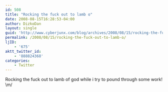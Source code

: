 ```yaml
---
id: 508
title: "Rocking the fuck out to lamb o"
date: 2008-08-15T16:28:53-04:00
author: DizkoDan
layout: single
guid: 'http://www.cyberjunx.com/blog/archives/2008/08/15/rocking-the-fuck-out-to-lamb-o/'
permalink: /2008/08/15/rocking-the-fuck-out-to-lamb-o/
ljID:
    - '675'
aktt_twitter_id:
    - '888824368'
categories:
    - Twitter
---
```


Rocking the fuck out to lamb of god while i try to pound through some work! \\m/
